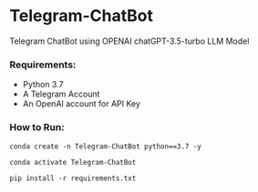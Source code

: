 # Telegram-ChatBot
Telegram ChatBot using OPENAI chatGPT-3.5-turbo LLM Model

### Requirements:
- Python 3.7
- A Telegram Account
- An OpenAI account for API Key
### How to Run:
```
conda create -n Telegram-ChatBot python==3.7 -y
```
```
conda activate Telegram-ChatBot
```
```
pip install -r requirements.txt
```
